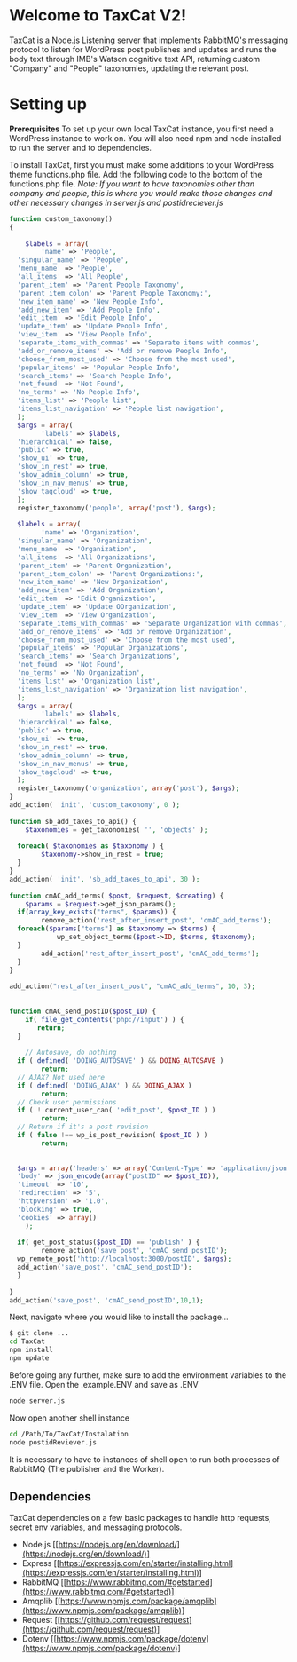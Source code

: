 # Welcome to TaxCat V2!

TaxCat is a Node.js Listening server that implements RabbitMQ's messaging protocol to listen for WordPress post publishes and updates and runs the body text through IMB's Watson cognitive text API, returning custom "Company" and "People" taxonomies, updating the relevant post.


# Setting up

**Prerequisites**
To set up your own local TaxCat instance, you first need a WordPress instance to work on. You will also need npm and node installed to run the server and to dependencies.

To install TaxCat, first you must make some additions to your WordPress theme functions.php file. Add the following code to the bottom of the functions.php file. *Note: If you want to have taxonomies other than company and people, this is where you would make those changes and other necessary changes in server.js and postidreciever.js*
```php
function custom_taxonomy()  
{  
  
    $labels = array(  
        'name' => 'People',  
  'singular_name' => 'People',  
  'menu_name' => 'People',  
  'all_items' => 'All People',  
  'parent_item' => 'Parent People Taxonomy',  
  'parent_item_colon' => 'Parent People Taxonomy:',  
  'new_item_name' => 'New People Info',  
  'add_new_item' => 'Add People Info',  
  'edit_item' => 'Edit People Info',  
  'update_item' => 'Update People Info',  
  'view_item' => 'View People Info',  
  'separate_items_with_commas' => 'Separate items with commas',  
  'add_or_remove_items' => 'Add or remove People Info',  
  'choose_from_most_used' => 'Choose from the most used',  
  'popular_items' => 'Popular People Info',  
  'search_items' => 'Search People Info',  
  'not_found' => 'Not Found',  
  'no_terms' => 'No People Info',  
  'items_list' => 'People list',  
  'items_list_navigation' => 'People list navigation',  
  );  
  $args = array(  
        'labels' => $labels,  
  'hierarchical' => false,  
  'public' => true,  
  'show_ui' => true,  
  'show_in_rest' => true,  
  'show_admin_column' => true,  
  'show_in_nav_menus' => true,  
  'show_tagcloud' => true,  
  );  
  register_taxonomy('people', array('post'), $args);  
  
  $labels = array(  
        'name' => 'Organization',  
  'singular_name' => 'Organization',  
  'menu_name' => 'Organization',  
  'all_items' => 'All Organizations',  
  'parent_item' => 'Parent Organization',  
  'parent_item_colon' => 'Parent Organizations:',  
  'new_item_name' => 'New Organization',  
  'add_new_item' => 'Add Organization',  
  'edit_item' => 'Edit Organization',  
  'update_item' => 'Update OOrganization',  
  'view_item' => 'View Organization',  
  'separate_items_with_commas' => 'Separate Organization with commas',  
  'add_or_remove_items' => 'Add or remove Organization',  
  'choose_from_most_used' => 'Choose from the most used',  
  'popular_items' => 'Popular Organizations',  
  'search_items' => 'Search Organizations',  
  'not_found' => 'Not Found',  
  'no_terms' => 'No Organization',  
  'items_list' => 'Organization list',  
  'items_list_navigation' => 'Organization list navigation',  
  );  
  $args = array(  
        'labels' => $labels,  
  'hierarchical' => false,  
  'public' => true,  
  'show_ui' => true,  
  'show_in_rest' => true,  
  'show_admin_column' => true,  
  'show_in_nav_menus' => true,  
  'show_tagcloud' => true,  
  );  
  register_taxonomy('organization', array('post'), $args);  
}  
add_action( 'init', 'custom_taxonomy', 0 );  
  
function sb_add_taxes_to_api() {  
    $taxonomies = get_taxonomies( '', 'objects' );  
  
  foreach( $taxonomies as $taxonomy ) {  
        $taxonomy->show_in_rest = true;  
  }  
}  
add_action( 'init', 'sb_add_taxes_to_api', 30 );  
  
function cmAC_add_terms( $post, $request, $creating) {  
    $params = $request->get_json_params();  
  if(array_key_exists("terms", $params)) {  
        remove_action('rest_after_insert_post', 'cmAC_add_terms');  
  foreach($params["terms"] as $taxonomy => $terms) {  
            wp_set_object_terms($post->ID, $terms, $taxonomy);  
  }  
        add_action('rest_after_insert_post', 'cmAC_add_terms');  
  }  
}  
  
add_action("rest_after_insert_post", "cmAC_add_terms", 10, 3);  
  
  
function cmAC_send_postID($post_ID) {  
    if( file_get_contents('php://input') ) {  
       return;  
  }  
  
    // Autosave, do nothing  
  if ( defined( 'DOING_AUTOSAVE' ) && DOING_AUTOSAVE )  
        return;  
  // AJAX? Not used here  
  if ( defined( 'DOING_AJAX' ) && DOING_AJAX )  
        return;  
  // Check user permissions  
  if ( ! current_user_can( 'edit_post', $post_ID ) )  
        return;  
  // Return if it's a post revision  
  if ( false !== wp_is_post_revision( $post_ID ) )  
        return;  
  
  
  $args = array('headers' => array('Content-Type' => 'application/json'),  
  'body' => json_encode(array("postID" => $post_ID)),  
  'timeout' => '10',  
  'redirection' => '5',  
  'httpversion' => '1.0',  
  'blocking' => true,  
  'cookies' => array()  
    );  
  
  if( get_post_status($post_ID) == 'publish' ) {  
        remove_action('save_post', 'cmAC_send_postID');  
  wp_remote_post('http://localhost:3000/postID', $args);  
  add_action('save_post', 'cmAC_send_postID');  
  }  
  
}  
add_action('save_post', 'cmAC_send_postID',10,1);
```

 Next, navigate where you would like to install the package...
```sh
$ git clone ...
cd TaxCat
npm install
npm update
```
Before going any further, make sure to add the environment variables to the .ENV file. Open the .example.ENV and save as .ENV
```sh
node server.js
```
 Now open another shell instance
```sh
cd /Path/To/TaxCat/Instalation
node postidReviever.js
```
It is necessary to have to instances of shell open to run both processes of RabbitMQ (The publisher and the Worker).

## Dependencies

TaxCat dependencies on a few basic packages to handle http requests, secret env variables, and messaging protocols. 
- Node.js [[https://nodejs.org/en/download/](https://nodejs.org/en/download/)]
- Express [[https://expressjs.com/en/starter/installing.html](https://expressjs.com/en/starter/installing.html)]
- RabbitMQ [[https://www.rabbitmq.com/#getstarted](https://www.rabbitmq.com/#getstarted)]
- Amqplib [[https://www.npmjs.com/package/amqplib](https://www.npmjs.com/package/amqplib)]
- Request [[https://github.com/request/request](https://github.com/request/request)]
- Dotenv [[https://www.npmjs.com/package/dotenv](https://www.npmjs.com/package/dotenv)]
